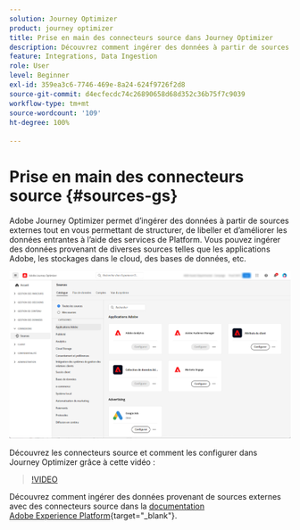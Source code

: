 ```yaml
---
solution: Journey Optimizer
product: journey optimizer
title: Prise en main des connecteurs source dans Journey Optimizer
description: Découvrez comment ingérer des données à partir de sources externes dans Adobe Journey Optimizer
feature: Integrations, Data Ingestion
role: User
level: Beginner
exl-id: 359ea3c6-7746-469e-8a24-624f9726f2d8
source-git-commit: d4ecfecdc74c26890658d68d352c36b75f7c9039
workflow-type: tm+mt
source-wordcount: '109'
ht-degree: 100%

---
```


# Prise en main des connecteurs source {#sources-gs}

Adobe Journey Optimizer permet d’ingérer des données à partir de sources externes tout en vous permettant de structurer, de libeller et d’améliorer les données entrantes à l’aide des services de Platform. Vous pouvez ingérer des données provenant de diverses sources telles que les applications Adobe, les stockages dans le cloud, des bases de données, etc.

![](assets/sources-home.png)

Découvrez les connecteurs source et comment les configurer dans Journey Optimizer grâce à cette vidéo :

>[!VIDEO](https://video.tv.adobe.com/v/335919?quality=12)

Découvrez comment ingérer des données provenant de sources externes avec des connecteurs source dans la [documentation Adobe Experience Platform](https://experienceleague.adobe.com/docs/experience-platform/sources/home.html?lang=fr){target="_blank"}.
